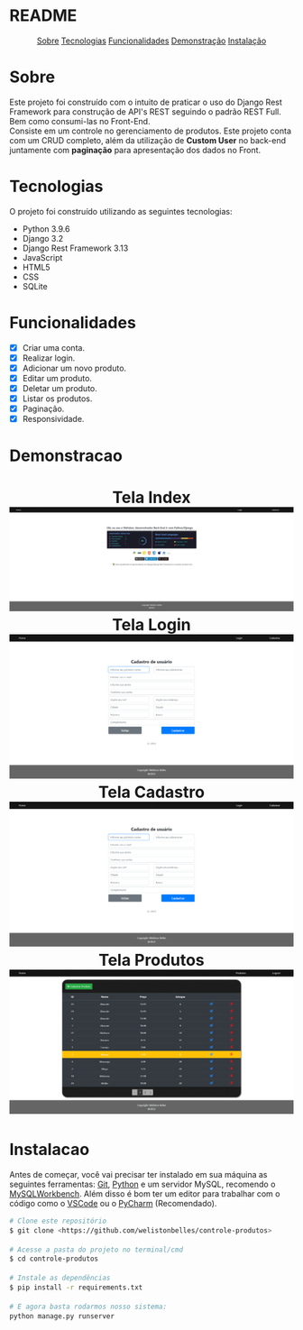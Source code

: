 # README

<p align="center">
    <a href="#sobre">Sobre</a>
    <a href="#tecnologias">Tecnologias</a>
    <a href="#funcionalidades">Funcionalidades</a>
    <a href="#demonstracao">Demonstração</a>
    <a href="#instalacao">Instalação</a>
</p>

# Sobre
<p>Este projeto foi construído com o intuito de praticar o uso do Django Rest Framework para construção de API's REST seguindo o padrão REST Full. Bem como consumi-las no Front-End.<br>
Consiste em um controle no gerenciamento de  produtos. Este projeto conta com um CRUD completo, além da utilização de <strong>Custom User</strong> no back-end juntamente com <strong>paginação</strong> para apresentação dos dados no Front.</p>

# Tecnologias
<p>O projeto foi construído utilizando as seguintes tecnologias:</p>
<ul>
    <li>Python 3.9.6</li>
    <li>Django 3.2</li>
    <li>Django Rest Framework 3.13</li>
    <li>JavaScript</li>
    <li>HTML5</li>
    <li>CSS</li>
    <li>SQLite</li>
</ul>

# Funcionalidades
- [x] Criar uma conta.
- [x] Realizar login.
- [x] Adicionar um novo produto.
- [x] Editar um produto.
- [x] Deletar um produto.
- [x] Listar os produtos.
- [x] Paginação.
- [x] Responsividade.

# Demonstracao
<h1 align="center">
    Tela Index
    <img alt="Listagem de Tarefas" src="./github/index.png"/>
    Tela Login
    <img alt="Adição de Tarefas" src="./github/login.png"/>
    Tela Cadastro
    <img alt="Edição das Tarefas" src="./github/cadastro.png"/>
    Tela Produtos
    <img alt="Exclusão dos dados" src="./github/produtos.png"/>
</h1>


# Instalacao
Antes de começar, você vai precisar ter instalado em sua máquina as seguintes ferramentas:
[Git](https://gitscm.com), [Python](https://www.python.org/downloads/) e um servidor MySQL, recomendo o [MySQLWorkbench](https://dev.mysql.com/downloads/workbench/).
Além disso é bom ter um editor para trabalhar com o código como o [VSCode](https://code.visualstudio.com/download) ou o [PyCharm](https://www.jetbrains.com/pt-br/pycharm/download/) (Recomendado).

```bash
# Clone este repositório
$ git clone <https://github.com/welistonbelles/controle-produtos>

# Acesse a pasta do projeto no terminal/cmd
$ cd controle-produtos

# Instale as dependências
$ pip install -r requirements.txt

# E agora basta rodarmos nosso sistema:
python manage.py runserver
```